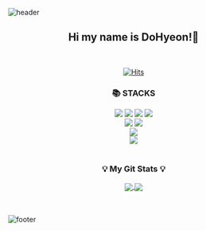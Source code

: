 
![header](https://capsule-render.vercel.app/api?type=waving&color=0:035683,50:9AD5E0,100:216C87&height=200&section=header&text=DoHyeon%20World!🛫&fontColor=FFFFFF&fontSize=50&animation=twinkling)

<div align=center>
    <h2>Hi my name is DoHyeon!👋</h2>
    </div>
<br>
<div align=center>
    
[![Hits](https://hits.seeyoufarm.com/api/count/incr/badge.svg?url=https%3A%2F%2Fgithub.com%2FDoKkangs%2Fhit-counter&count_bg=%23B194FD&title_bg=%2363BDFF&icon=github.svg&icon_color=%23E7E7E7&title=hits&edge_flat=false)](https://github.com/DoKkangs)
    
</div>
    
<div align=center><h3>📚 STACKS</h3>
    <img src="https://img.shields.io/badge/java-007396?style=for-the-badge&logo=java&logoColor=white"> 
    <img src="https://img.shields.io/badge/Spring-6DB33F?style=for-the-badge&logo=Spring&logoColor=white"/>
    <img src="https://img.shields.io/badge/SpringBoot-6DB33F?style=for-the-badge&logo=springboot&logoColor=white">
    <img src="https://img.shields.io/badge/springsecurity-6DB33F?style=for-the-badge&logo=springsecurity&logoColor=white">
</div>
    
    
<div align=center>
    <img src="https://img.shields.io/badge/MySQL-4479A1?style=for-the-badge&logo=MySQL&logoColor=white"/>
    <img src="https://img.shields.io/badge/redis-DC382D?style=for-the-badge&logo=redis&logoColor=white"/>
</div>

<div align=center>
<!--     <img src="https://img.shields.io/badge/githubactions-2088FF?style=for-the-badge&logo=githubactions&logoColor=white"/> -->
<!--     <img src="https://img.shields.io/badge/Docker-2496ED?style=for-the-badge&logo=Docker&logoColor=white"/> -->
<!--     <img src="https://img.shields.io/badge/amazonaws-232F3E?style=for-the-badge&logo=amazonaws&logoColor=white"/> -->
<!--     <img src="https://img.shields.io/badge/amazonec2-FF9900?style=for-the-badge&logo=amazonec2&logoColor=white"/> -->
</div>
    
    
<div align=center>
<!--     <img src="https://img.shields.io/badge/thymeleaf-005F0F?style=for-the-badge&logo=thymeleaf&logoColor=white"/> -->
<!--     <img src="https://img.shields.io/badge/nginx-009639?style=for-the-badge&logo=nginx&logoColor=white"/> -->
    <img src="https://img.shields.io/badge/Postman-FF6C37?style=for-the-badge&logo=Postman&logoColor=white"/>
</div>
    
    
<div align=center>
    <img src="https://img.shields.io/badge/github-181717?style=for-the-badge&logo=github&logoColor=white"/>
<!--     <img src="https://img.shields.io/badge/git-F05032?style=for-the-badge&logo=git&logoColor=white"/> -->
</div>
<br>
    
<h3 align="center">💡 My Git Stats 💡</h3>
<div align=center>
    <a href="https://github.com/DoKkangs">
    <img align="center" src="https://github-readme-stats.vercel.app/api?username=DoKkangs&text_color=F6F8FA&hide_title=${타이틀숨김}&show_icons=${깃아이콘표시}&include_all_commits=true&bg_color=DEG,75A7BF,9AD5E0,7DACBC&title_color=F6F8FA" />
    <img align="center" src="https://github-readme-stats.vercel.app/api/top-langs/?username=DoKkangs&layout=compact&text_color=F6F8FA&bg_color=DEG,75A7BF,9AD5E0,7DACBC&title_color=F6F8FA&hide=HTML" />
    </a>
</div>

<br>

<br>

![footer](https://capsule-render.vercel.app/api?type=waving&color=0:035683,50:9AD5E0,100:216C87&height=130&section=footer&fontColor=FFFFFF&fontSize=50&animation=twinkling)

<!--
**DoKkangs/DoKkangs** is a ✨ _special_ ✨ repository because its `README.md` (this file) appears on your GitHub profile.
![header](https://capsule-render.vercel.app/api?type=${배경타입}&color=auto&height=${높이}&section=header&text=${텍스트}&fontSize=${글자크기}&animation=${텍스트 효과})
Here are some ideas to get you started:
- 🔭 I’m currently working on ...
- 🌱 I’m currently learning ...
- 👯 I’m looking to collaborate on ...
- 🤔 I’m looking for help with ...
- 💬 Ask me about ...
- 📫 How to reach me: ...
- 😄 Pronouns: ...
- ⚡ Fun fact: ...
-->
